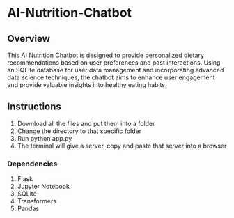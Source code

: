 # AI-Nutrition-Chatbot

## Overview
This AI Nutrition Chatbot is designed to provide personalized dietary recommendations based on user preferences and past interactions. 
Using an SQLite database for user data management and incorporating advanced data science techniques, the chatbot aims to enhance user engagement and provide valuable insights into healthy eating habits.
## Instructions
1. Download all the files and put them into a folder
2. Change the directory to that specific folder
3. Run python app.py
4. The terminal will give a server, copy and paste that server into a browser
### Dependencies
1. Flask
2. Jupyter Notebook
3. SQLite
4. Transformers
7. Pandas

